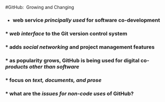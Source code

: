 #GitHub:  Growing and Changing
  * ###  web service *_principally used_* for software co-development
###  * *_web interface_* to the Git version control system
###  * adds *_social networking_* and project management features
###  * as popularity grows, GitHub is being used for digital co-*_products other than software_*
###  * focus on *_text, documents, and prose_*
###  * what are the *_issues for non-code uses_* of GitHub?
